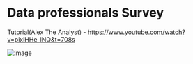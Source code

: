 # Data professionals Survey

Tutorial(Alex The Analyst) - https://www.youtube.com/watch?v=pixlHHe_lNQ&t=708s

![image](https://user-images.githubusercontent.com/79495831/200486208-5374a0cd-e13e-429d-9c6e-3db548c0d71b.png)
